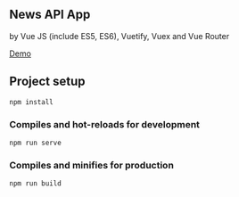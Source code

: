 News API App
-----

by Vue JS (include ES5, ES6), Vuetify, Vuex and Vue Router

[Demo](https://nord18.github.io/news-api/)


## Project setup
```
npm install
```

### Compiles and hot-reloads for development
```
npm run serve
```

### Compiles and minifies for production
```
npm run build
```
